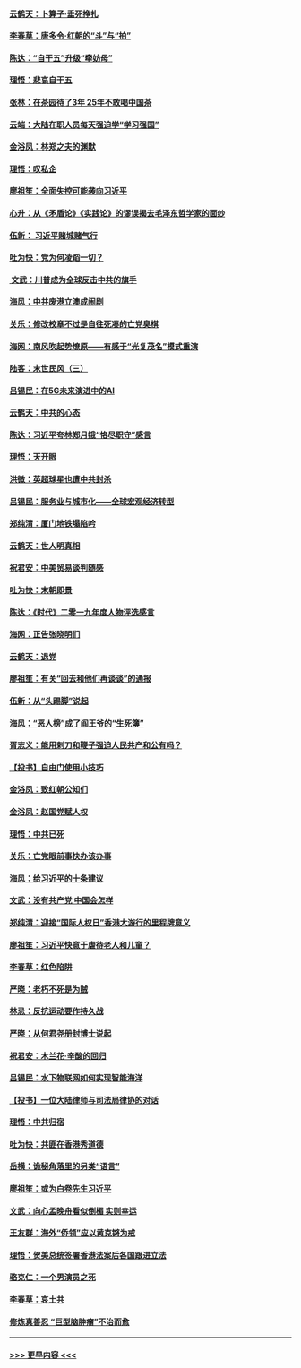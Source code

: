 #### [云鹤天：卜算子‧垂死挣扎](../pages/nsc993/n11739956.md?t=12240501) 
#### [李春草：唐多令‧红朝的“斗”与“拍”](../pages/nsc993/n11739830.md?t=12240501) 
#### [陈达：“自干五”升级“牵妨母”](../pages/nsc993/n11739724.md?t=12240501) 
#### [理悟：悲哀自干五](../pages/nsc993/n11739547.md?t=12240501) 
#### [张林：在茶园待了3年 25年不敢喝中国茶](../pages/nsc993/n11739240.md?t=12240501) 
#### [云端：大陆在职人员每天强迫学“学习强国”](../pages/nsc993/n11738735.md?t=12240501) 
#### [金浴凤：林郑之夫的渊默](../pages/nsc993/n11737735.md?t=12240501) 
#### [理悟：叹私企](../pages/nsc993/n11737715.md?t=12240501) 
#### [廖祖笙：全面失控可能袭向习近平](../pages/nsc993/n11737704.md?t=12240501) 
#### [心升：从《矛盾论》《实践论》的谬误揭去毛泽东哲学家的面纱](../pages/nsc993/n11736962.md?t=12240501) 
#### [伍新： 习近平赌城赌气行](../pages/nsc993/n11736929.md?t=12240501) 
#### [吐为快：党为何凌蹈一切？](../pages/nsc993/n11736915.md?t=12240501) 
#### [ 文武：川普成为全球反击中共的旗手](../pages/nsc993/n11736882.md?t=12240501) 
#### [海风：中共废港立澳成闹剧](../pages/nsc993/n11735857.md?t=12240501) 
#### [关乐：修改校章不过是自往死凑的亡党臭棋](../pages/nsc993/n11735097.md?t=12240501) 
#### [海网：南风吹起势燎原——有感于“光复茂名”模式重演](../pages/nsc993/n11732308.md?t=12240501) 
#### [陆客：末世民风（三）](../pages/nsc993/n11732211.md?t=12240501) 
#### [吕锡民：在5G未来演进中的AI](../pages/nsc993/n11730010.md?t=12240501) 
#### [云鹤天：中共的心态](../pages/nsc993/n11729906.md?t=12240501) 
#### [陈达：习近平夸林郑月娥“恪尽职守”感言](../pages/nsc993/n11729881.md?t=12240501) 
#### [理悟：天开眼](../pages/nsc993/n11729699.md?t=12240501) 
#### [洪微：英超球星也遭中共封杀](../pages/nsc993/n11727243.md?t=12240501) 
#### [吕锡民：服务业与城市化——全球宏观经济转型](../pages/nsc993/n11725845.md?t=12240501) 
#### [郑纯清：厦门地铁塌陷吟](../pages/nsc993/n11725813.md?t=12240501) 
#### [云鹤天：世人明真相](../pages/nsc993/n11725621.md?t=12240501) 
#### [祝君安：中美贸易谈判随感](../pages/nsc993/n11725609.md?t=12240501) 
#### [吐为快：末朝即景](../pages/nsc993/n11723365.md?t=12240501) 
#### [陈达：《时代》二零一九年度人物评选感言](../pages/nsc993/n11723337.md?t=12240501) 
#### [海网：正告张晓明们](../pages/nsc993/n11723228.md?t=12240501) 
#### [云鹤天：退党](../pages/nsc993/n11723056.md?t=12240501) 
#### [廖祖笙：有关“回去和他们再谈谈”的通报](../pages/nsc993/n11722442.md?t=12240501) 
#### [伍新：从“头踢脚”说起](../pages/nsc993/n11722429.md?t=12240501) 
#### [海风：“恶人榜”成了阎王爷的“生死簿”](../pages/nsc993/n11722272.md?t=12240501) 
#### [胥志义：能用剌刀和鞭子强迫人民共产和公有吗？](../pages/nsc993/n11720569.md?t=12240501) 
#### [【投书】自由门使用小技巧](../pages/nsc993/n11720180.md?t=12240501) 
#### [金浴凤：致红朝公知们](../pages/nsc993/n11720563.md?t=12240501) 
#### [金浴凤：赵国党赋人权](../pages/nsc993/n11720533.md?t=12240501) 
#### [理悟：中共已死](../pages/nsc993/n11720233.md?t=12240501) 
#### [关乐：亡党眼前事快办该办事](../pages/nsc993/n11719160.md?t=12240501) 
#### [海风：给习近平的十条建议](../pages/nsc993/n11717616.md?t=12240501) 
#### [文武：没有共产党 中国会怎样](../pages/nsc993/n11717584.md?t=12240501) 
#### [郑纯清：迎接“国际人权日”香港大游行的里程牌意义](../pages/nsc993/n11717417.md?t=12240501) 
#### [廖祖笙：习近平快意于虐待老人和儿童？](../pages/nsc993/n11715313.md?t=12240501) 
#### [李春草：红色陷阱](../pages/nsc993/n11715029.md?t=12240501) 
#### [严晓：老朽不死是为贼](../pages/nsc993/n11712910.md?t=12240501) 
#### [林忌：反抗运动要作持久战](../pages/nsc993/n11712623.md?t=12240501) 
#### [严晓：从何君尧册封博士说起](../pages/nsc993/n11712465.md?t=12240501) 
#### [祝君安：木兰花·辛酸的回归](../pages/nsc993/n11712381.md?t=12240501) 
#### [吕锡民：水下物联网如何实现智能海洋](../pages/nsc993/n11711158.md?t=12240501) 
#### [【投书】一位大陆律师与司法局律协的对话](../pages/nsc993/n11709675.md?t=12240501) 
#### [理悟：中共归宿](../pages/nsc993/n11710059.md?t=12240501) 
#### [吐为快：共匪在香港秀道德](../pages/nsc993/n11709979.md?t=12240501) 
#### [岳横：诡秘角落里的另类“语言”](../pages/nsc993/n11709792.md?t=12240501) 
#### [廖祖笙：或为白卷先生习近平](../pages/nsc993/n11708330.md?t=12240501) 
#### [文武：向心孟晚舟看似倒楣 实则幸运](../pages/nsc993/n11708236.md?t=12240501) 
#### [王友群：海外“侨领”应以黄克锵为戒](../pages/nsc993/n11706176.md?t=12240501) 
#### [理悟：贺美总统签署香港法案后各国跟进立法](../pages/nsc993/n11706853.md?t=12240501) 
#### [骆克仁：一个男演员之死](../pages/nsc993/n11706677.md?t=12240501) 
#### [李春草：哀土共](../pages/nsc993/n11706255.md?t=12240501) 
#### [修炼真善忍 “巨型脑肿瘤”不治而愈](../pages/nsc993/n11705340.md?t=12240501) 

----
#### [ >>> 更早内容 <<< ](../indexes/nsc993-earlier.md)
